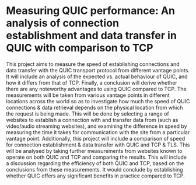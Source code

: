 # Measuring QUIC performance: An analysis of connection establishment and data transfer in QUIC with comparison to TCP
This project aims to measure the speed of establishing connections and data transfer with the QUIC transport protocol from different vantage points. It will include an analysis of the expected vs. actual behaviour of QUIC, and how it differs from that of TCP. Finally, a conclusion will derive whether there are any noteworthy advantages to using QUIC compared to TCP.
The measurements will be taken from various vantage points in different locations across the world so as to investigate how much the speed of QUIC connections & data retrieval depends on the physical location from which the request is being made. This will be done by selecting a range of websites to establish a connection with and transfer data from (such as video/audio streaming websites), and examining the difference in speed by measuring the time it takes for communication with the site from a particular vantage point.
Additionally, this project will include a comparison of speed for connection establishment & data transfer with QUIC and TCP & TLS. This will be analysed by taking further measurements from websites known to operate on both QUIC and TCP and comparing the results. This will include a discussion regarding the efficiency of both QUIC and TCP, based on the conclusions from these measurements. It would conclude by establishing whether QUIC offers any significant benefits in practice compared to TCP.
